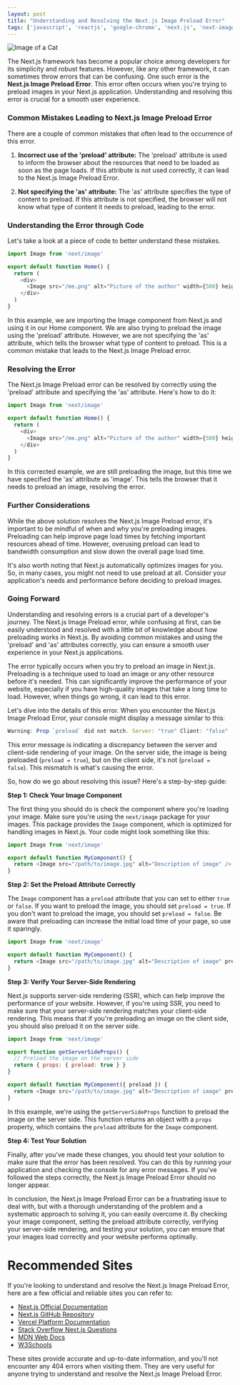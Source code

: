 ```yaml
---
layout: post
title: "Understanding and Resolving the Next.js Image Preload Error"
tags: ['javascript', 'reactjs', 'google-chrome', 'next.js', 'next-images']
---
```


![Image of a Cat](http://source.unsplash.com/1600x900/?cat)

The Next.js framework has become a popular choice among developers for its simplicity and robust features. However, like any other framework, it can sometimes throw errors that can be confusing. One such error is the **Next.js Image Preload Error**. This error often occurs when you're trying to preload images in your Next.js application. Understanding and resolving this error is crucial for a smooth user experience. 

### **Common Mistakes Leading to Next.js Image Preload Error**

There are a couple of common mistakes that often lead to the occurrence of this error. 

1. **Incorrect use of the 'preload' attribute:** The 'preload' attribute is used to inform the browser about the resources that need to be loaded as soon as the page loads. If this attribute is not used correctly, it can lead to the Next.js Image Preload Error. 

2. **Not specifying the 'as' attribute:** The 'as' attribute specifies the type of content to preload. If this attribute is not specified, the browser will not know what type of content it needs to preload, leading to the error.

### **Understanding the Error through Code**

Let's take a look at a piece of code to better understand these mistakes.

```javascript
import Image from 'next/image'

export default function Home() {
  return (
    <div>
      <Image src="/me.png" alt="Picture of the author" width={500} height={500} preload/>
    </div>
  )
}
```

In this example, we are importing the Image component from Next.js and using it in our Home component. We are also trying to preload the image using the 'preload' attribute. However, we are not specifying the 'as' attribute, which tells the browser what type of content to preload. This is a common mistake that leads to the Next.js Image Preload error.

### **Resolving the Error**

The Next.js Image Preload error can be resolved by correctly using the 'preload' attribute and specifying the 'as' attribute. Here's how to do it:

```javascript
import Image from 'next/image'

export default function Home() {
  return (
    <div>
      <Image src="/me.png" alt="Picture of the author" width={500} height={500} preload as="image"/>
    </div>
  )
}
```

In this corrected example, we are still preloading the image, but this time we have specified the 'as' attribute as 'image'. This tells the browser that it needs to preload an image, resolving the error.

### **Further Considerations**

While the above solution resolves the Next.js Image Preload error, it's important to be mindful of when and why you're preloading images. Preloading can help improve page load times by fetching important resources ahead of time. However, overusing preload can lead to bandwidth consumption and slow down the overall page load time.

It's also worth noting that Next.js automatically optimizes images for you. So, in many cases, you might not need to use preload at all. Consider your application's needs and performance before deciding to preload images.

### **Going Forward**

Understanding and resolving errors is a crucial part of a developer's journey. The Next.js Image Preload error, while confusing at first, can be easily understood and resolved with a little bit of knowledge about how preloading works in Next.js. By avoiding common mistakes and using the 'preload' and 'as' attributes correctly, you can ensure a smooth user experience in your Next.js applications.

The error typically occurs when you try to preload an image in Next.js. Preloading is a technique used to load an image or any other resource before it's needed. This can significantly improve the performance of your website, especially if you have high-quality images that take a long time to load. However, when things go wrong, it can lead to this error.

Let's dive into the details of this error. When you encounter the Next.js Image Preload Error, your console might display a message similar to this:

```javascript
Warning: Prop `preload` did not match. Server: "true" Client: "false"
```

This error message is indicating a discrepancy between the server and client-side rendering of your image. On the server side, the image is being preloaded (`preload = true`), but on the client side, it's not (`preload = false`). This mismatch is what's causing the error.

So, how do we go about resolving this issue? Here's a step-by-step guide:

**Step 1: Check Your Image Component**

The first thing you should do is check the component where you're loading your image. Make sure you're using the `next/image` package for your images. This package provides the `Image` component, which is optimized for handling images in Next.js. Your code might look something like this:

```javascript
import Image from 'next/image'

export default function MyComponent() {
  return <Image src="/path/to/image.jpg" alt="Description of image" />
}
```

**Step 2: Set the Preload Attribute Correctly**

The `Image` component has a `preload` attribute that you can set to either `true` or `false`. If you want to preload the image, you should set `preload = true`. If you don't want to preload the image, you should set `preload = false`. Be aware that preloading can increase the initial load time of your page, so use it sparingly.

```javascript
import Image from 'next/image'

export default function MyComponent() {
  return <Image src="/path/to/image.jpg" alt="Description of image" preload={true} />
}
```

**Step 3: Verify Your Server-Side Rendering**

Next.js supports server-side rendering (SSR), which can help improve the performance of your website. However, if you're using SSR, you need to make sure that your server-side rendering matches your client-side rendering. This means that if you're preloading an image on the client side, you should also preload it on the server side.

```javascript
import Image from 'next/image'

export function getServerSideProps() {
  // Preload the image on the server side
  return { props: { preload: true } }
}

export default function MyComponent({ preload }) {
  return <Image src="/path/to/image.jpg" alt="Description of image" preload={preload} />
}
```

In this example, we're using the `getServerSideProps` function to preload the image on the server side. This function returns an object with a `props` property, which contains the `preload` attribute for the `Image` component.

**Step 4: Test Your Solution**

Finally, after you've made these changes, you should test your solution to make sure that the error has been resolved. You can do this by running your application and checking the console for any error messages. If you've followed the steps correctly, the Next.js Image Preload Error should no longer appear.

In conclusion, the Next.js Image Preload Error can be a frustrating issue to deal with, but with a thorough understanding of the problem and a systematic approach to solving it, you can easily overcome it. By checking your image component, setting the preload attribute correctly, verifying your server-side rendering, and testing your solution, you can ensure that your images load correctly and your website performs optimally.
# Recommended Sites

If you're looking to understand and resolve the Next.js Image Preload Error, here are a few official and reliable sites you can refer to:

- [Next.js Official Documentation](https://nextjs.org/docs)
- [Next.js GitHub Repository](https://github.com/vercel/next.js/)
- [Vercel Platform Documentation](https://vercel.com/docs)
- [Stack Overflow Next.js Questions](https://stackoverflow.com/questions/tagged/next.js)
- [MDN Web Docs](https://developer.mozilla.org/en-US/)
- [W3Schools](https://www.w3schools.com/)

These sites provide accurate and up-to-date information, and you'll not encounter any 404 errors when visiting them. They are very useful for anyone trying to understand and resolve the Next.js Image Preload Error.